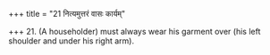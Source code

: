 +++
title = "21 नित्यमुत्तरं वासः कार्यम्"

+++
21. (A householder) must always wear his garment over (his left shoulder and under his right arm).
